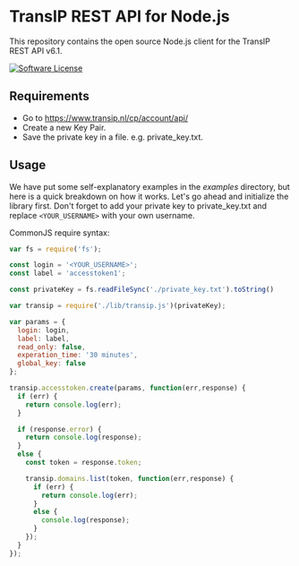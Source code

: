 TransIP REST API for Node.js
============================

This repository contains the open source Node.js client for the TransIP REST API v6.1.

[![Software License](https://img.shields.io/badge/license-MIT-brightgreen.svg?style=flat-square)](LICENSE.md)

Requirements
------------
- Go to https://www.transip.nl/cp/account/api/
- Create a new Key Pair.
- Save the private key in a file. e.g. private_key.txt.


Usage
-----

We have put some self-explanatory examples in the *examples* directory, but here is a quick breakdown on how it works.
Let's go ahead and initialize the library first. Don't forget to add your private key to private_key.txt and replace `<YOUR_USERNAME>` with your own username.

CommonJS require syntax:

```javascript
var fs = require('fs');

const login = '<YOUR_USERNAME>';
const label = 'accesstoken1';

const privateKey = fs.readFileSync('./private_key.txt').toString()

var transip = require('./lib/transip.js')(privateKey);

var params = {
  login: login,
  label: label,
  read_only: false,
  experation_time: '30 minutes',
  global_key: false
};

transip.accesstoken.create(params, function(err,response) {
  if (err) {
    return console.log(err);
  }

  if (response.error) {
    return console.log(response);
  }
  else {
    const token = response.token;

    transip.domains.list(token, function(err,response) {
      if (err) {
        return console.log(err);
      }
      else {
        console.log(response);
      }
    });
  }
});
```
